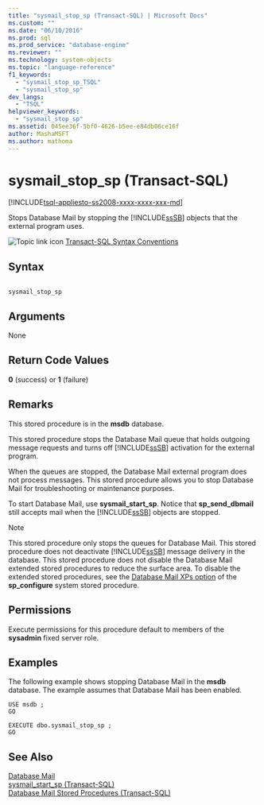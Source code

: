 ```yaml
---
title: "sysmail_stop_sp (Transact-SQL) | Microsoft Docs"
ms.custom: ""
ms.date: "06/10/2016"
ms.prod: sql
ms.prod_service: "database-engine"
ms.reviewer: ""
ms.technology: system-objects
ms.topic: "language-reference"
f1_keywords: 
  - "sysmail_stop_sp_TSQL"
  - "sysmail_stop_sp"
dev_langs: 
  - "TSQL"
helpviewer_keywords: 
  - "sysmail_stop_sp"
ms.assetid: 045ee36f-5bf0-4626-b5ee-e84db06ce16f
author: MashaMSFT
ms.author: mathoma
---
```

# sysmail_stop_sp (Transact-SQL)
[!INCLUDE[tsql-appliesto-ss2008-xxxx-xxxx-xxx-md](../../includes/applies-to-version/sqlserver.md)]

  Stops Database Mail by stopping the [!INCLUDE[ssSB](../../includes/sssb-md.md)] objects that the external program uses.  
  
 ![Topic link icon](../../database-engine/configure-windows/media/topic-link.gif "Topic link icon") [Transact-SQL Syntax Conventions](../../t-sql/language-elements/transact-sql-syntax-conventions-transact-sql.md)  
  
## Syntax  
  
```  
  
sysmail_stop_sp  
```  
  
## Arguments  
 None  
  
## Return Code Values  
 **0** (success) or **1** (failure)  
  
## Remarks  
 This stored procedure is in the **msdb** database.  
  
 This stored procedure stops the Database Mail queue that holds outgoing message requests and turns off [!INCLUDE[ssSB](../../includes/sssb-md.md)] activation for the external program.  
  
 When the queues are stopped, the Database Mail external program does not process messages. This stored procedure allows you to stop Database Mail for troubleshooting or maintenance purposes.  
  
 To start Database Mail, use **sysmail_start_sp**. Notice that **sp_send_dbmail** still accepts mail when the [!INCLUDE[ssSB](../../includes/sssb-md.md)] objects are stopped.  
  
> [!NOTE]  
>  This stored procedure only stops the queues for Database Mail. This stored procedure does not deactivate [!INCLUDE[ssSB](../../includes/sssb-md.md)] message delivery in the database. This stored procedure does not disable the Database Mail extended stored procedures to reduce the surface area. To disable the extended stored procedures, see the [Database Mail XPs option](../../database-engine/configure-windows/database-mail-xps-server-configuration-option.md) of the **sp_configure** system stored procedure.  
  
## Permissions  
 Execute permissions for this procedure default to members of the **sysadmin** fixed server role.  
  
## Examples  
 The following example shows stopping Database Mail in the **msdb** database. The example assumes that Database Mail has been enabled.  
  
```  
USE msdb ;  
GO  
  
EXECUTE dbo.sysmail_stop_sp ;  
GO  
```  
  
## See Also  
 [Database Mail](../../relational-databases/database-mail/database-mail.md)   
 [sysmail_start_sp &#40;Transact-SQL&#41;](../../relational-databases/system-stored-procedures/sysmail-start-sp-transact-sql.md)   
 [Database Mail Stored Procedures &#40;Transact-SQL&#41;](../../relational-databases/system-stored-procedures/database-mail-stored-procedures-transact-sql.md)  
  
  
